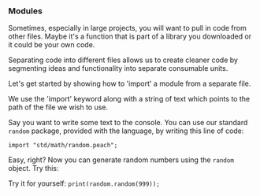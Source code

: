 ### Modules

Sometimes, especially in large projects,
you will want to pull in code from other files.
Maybe it's a function that is part of a library
you downloaded or it could be your own code.

Separating code into different files allows us
to create cleaner code by segmenting ideas
and functionality into separate consumable
units.

Let's get started by showing how to 'import'
a module from a separate file.

We use the 'import' keyword along with a string
of text which points to the path of the file
we wish to use.

Say you want to write some text to the console.
You can use our standard `random` package, provided
with the language, by writing this line of code:

`import "std/math/random.peach";`

Easy, right? Now you can generate random numbers using the
`random` object. Try this:

Try it for yourself:
`print(random.random(999));`
